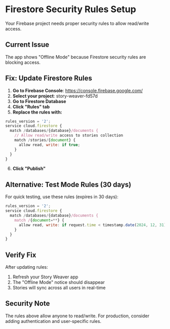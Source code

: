 # Firestore Security Rules Setup

Your Firebase project needs proper security rules to allow read/write access. 

## Current Issue
The app shows "Offline Mode" because Firestore security rules are blocking access.

## Fix: Update Firestore Rules

1. **Go to Firebase Console**: https://console.firebase.google.com/
2. **Select your project**: story-weaver-fd57d
3. **Go to Firestore Database**
4. **Click "Rules" tab**
5. **Replace the rules with:**

```javascript
rules_version = '2';
service cloud.firestore {
  match /databases/{database}/documents {
    // Allow read/write access to stories collection
    match /stories/{document} {
      allow read, write: if true;
    }
  }
}
```

6. **Click "Publish"**

## Alternative: Test Mode Rules (30 days)

For quick testing, use these rules (expires in 30 days):

```javascript
rules_version = '2';
service cloud.firestore {
  match /databases/{database}/documents {
    match /{document=**} {
      allow read, write: if request.time < timestamp.date(2024, 12, 31);
    }
  }
}
```

## Verify Fix

After updating rules:
1. Refresh your Story Weaver app
2. The "Offline Mode" notice should disappear
3. Stories will sync across all users in real-time

## Security Note

The rules above allow anyone to read/write. For production, consider adding authentication and user-specific rules.